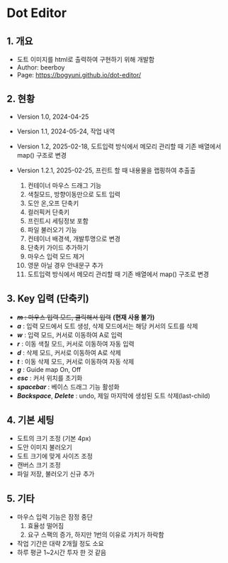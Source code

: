 # Dot Editor

## 1. 개요

- 도트 이미지를 html로 출력하여 구현하기 위해 개발함
- Author: beerboy
- Page: https://bogyuni.github.io/dot-editor/

## 2. 현황

- Version 1.0, 2024-04-25
- Version 1.1, 2024-05-24, 작업 내역
- Version 1.2, 2025-02-18, 도트입력 방식에서 메모리 관리할 때 기존 배열에서 map() 구조로 변경
- Version 1.2.1, 2025-02-25, 프린트 할 때 내용물을 랩핑하여 추출출

  1. 컨테이너 마우스 드래그 기능
  2. 색칠모드, 방향이동만으로 도트 입력
  3. 도안 온,오프 단축키
  4. 컬러픽커 단축키
  5. 프린트시 세팅정보 포함
  6. 파일 불러오기 기능
  7. 컨테이너 배경색, 개발투명으로 변경
  8. 단축키 가이드 추가하기
  9. 마우스 입력 모드 제거
  10. 영문 아닐 경우 안내문구 추가
  11. 도트입력 방식에서 메모리 관리할 때 기존 배열에서 map() 구조로 변경

## 3. Key 입력 (단축키)

- ~~**_m_** : 마우스 입력 모드, 클릭해서 입력~~ **(현재 사용 불가)**
- **_a_** : 입력 모드에서 도트 생성, 삭제 모드에서는 해당 커서의 도트를 삭제
- **_w_** : 입력 모드, 커서로 이동하여 A로 입력
- **_r_** : 이동 색칠 모드, 커서로 이동하여 자동 입력
- **_d_** : 삭제 모드, 커서로 이동하여 A로 삭제
- **_t_** : 이동 삭제 모드, 커서로 이동하여 자동 삭제
- **_g_** : Guide map On, Off
- **_esc_** : 커서 위치를 초기화
- **_spacebar_** : 베이스 드래그 기능 활성화
- **_Backspace_**, **_Delete_** : undo, 제일 마지막에 생성된 도트 삭제(last-child)

## 4. 기본 세팅

- 도트의 크기 조정 (기본 4px)
- 도안 이미지 불러오기
- 도트 크기에 맞게 사이즈 조정
- 캔버스 크기 조정
- 파일 저장, 불러오기 신규 추가

## 5. 기타

- 마우스 입력 기능은 잠정 중단
  1. 효율성 떨어짐
  2. 요구 스팩의 증가, 하지만 1번의 이유로 가치가 하락함
- 작업 기간은 대략 2개월 정도 소요
- 하루 평균 1~2시간 투자 한 것 같음
